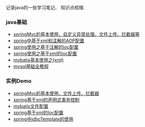 记录java的一些学习笔记、 知识点梳理. 

### java基础

- [springMvc的基本使用、自定义异常处理、文件上传、拦截器等](note/springMvc使用教程.md)
- [spring中基于xml和注解的AOP配置](note/spring中基于xml和注解的AOP配置.md)
- [spring使用之基于注解的Ioc配置](note/Spring使用之基于注解的Ioc配置.md)
- [spring使用之基于xml的Ioc配置](note/Spring使用之基于xml的Ioc配置.md)
- [mybatis基本使用之(xml)](note/mybatis基本使用之(xml).md)  
- [mysql基础全教程](note/mysql基础教程.md)  


### 实例Demo


- [springMvc的基本使用、文件上传、拦截器](demo/springMvc的基本使用、文件上传、拦截器) 
- [spring基于xml的声明式事务控制](demo/spring基于xml的声明式事务控制) 
- [mybatis文件配置](demo/mybatis文件配置) 
- [spring基于xml的Ioc配置](demo/spring基于xml的Ioc配置) 
- [spring中jdbcTemplate的使用](demo/spring中jdbcTemplate的使用)
